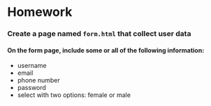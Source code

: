# Homework
### Create a page named ```form.html``` that collect user data
#### On the form page, include some or all of the following information:
- username
- email
- phone number
- password
- select with two options: female or male